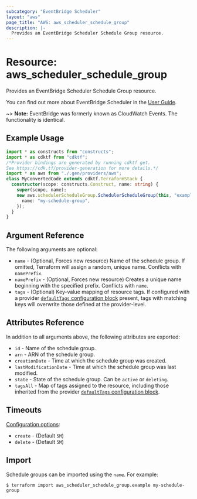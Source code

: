 ```yaml
---
subcategory: "EventBridge Scheduler"
layout: "aws"
page_title: "AWS: aws_scheduler_schedule_group"
description: |-
  Provides an EventBridge Scheduler Schedule Group resource.
---
```


# Resource: aws_scheduler_schedule_group

Provides an EventBridge Scheduler Schedule Group resource.

You can find out more about EventBridge Scheduler in the [User Guide](https://docs.aws.amazon.com/scheduler/latest/UserGuide/what-is-scheduler.html).

~> **Note:** EventBridge was formerly known as CloudWatch Events. The functionality is identical.

## Example Usage

```typescript
import * as constructs from "constructs";
import * as cdktf from "cdktf";
/*Provider bindings are generated by running cdktf get.
See https://cdk.tf/provider-generation for more details.*/
import * as aws from "./.gen/providers/aws";
class MyConvertedCode extends cdktf.TerraformStack {
  constructor(scope: constructs.Construct, name: string) {
    super(scope, name);
    new aws.schedulerScheduleGroup.SchedulerScheduleGroup(this, "example", {
      name: "my-schedule-group",
    });
  }
}

```

## Argument Reference

The following arguments are optional:

* `name` - (Optional, Forces new resource) Name of the schedule group. If omitted, Terraform will assign a random, unique name. Conflicts with `namePrefix`.
* `namePrefix` - (Optional, Forces new resource) Creates a unique name beginning with the specified prefix. Conflicts with `name`.
* `tags` - (Optional) Key-value mapping of resource tags. If configured with a provider [`defaultTags` configuration block](/docs/providers/aws/index.html#default_tags-configuration-block) present, tags with matching keys will overwrite those defined at the provider-level.

## Attributes Reference

In addition to all arguments above, the following attributes are exported:

* `id` - Name of the schedule group.
* `arn` - ARN of the schedule group.
* `creationDate` - Time at which the schedule group was created.
* `lastModificationDate` - Time at which the schedule group was last modified.
* `state` - State of the schedule group. Can be `active` or `deleting`.
* `tagsAll` - Map of tags assigned to the resource, including those inherited from the provider [`defaultTags` configuration block](/docs/providers/aws/index.html#default_tags-configuration-block).

## Timeouts

[Configuration options](https://developer.hashicorp.com/terraform/language/resources/syntax#operation-timeouts):

- `create` - (Default `5M`)
- `delete` - (Default `5M`)

## Import

Schedule groups can be imported using the `name`. For example:

```
$ terraform import aws_scheduler_schedule_group.example my-schedule-group
```

<!-- cache-key: cdktf-0.17.0-pre.15 input-6f9d93b82bb37c7205f4c4846dca23479427a96964b8992ed3fdbc696ad9b26d -->